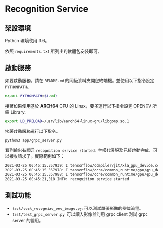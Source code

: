 # Recognition Service

## 架設環境

Python 環境使用 3.6。

依照 `requirements.txt` 所列出的軟體包安裝即可。

## 啟動服務

如要啟動服務，請在 `README.md` 的同級資料夾開啟終端機。並使用以下指令設定 `PYTHONPATH`。

```bash
export PYTHONPATH=$(pwd)
```

接著如果使用基於 **ARCH64** CPU 的 Linux，要多運行以下指令設定 OPENCV 所需 Library。

```bash
export LD_PRELOAD=/usr/lib/aarch64-linux-gnu/libgomp.so.1
```

接著啟動服務運行以下指令。

```bash
python3 app/grpc_server.py
```

看到輸出有顯示 `recognition service started.` 字樣代表服務已經啟動完成，可以接收請求了。實際範例如下：

```bash
2021-03-25 00:45:15.557939: I tensorflow/compiler/jit/xla_gpu_device.cc:99] Not creating XLA devices, tf_xla_enable_xla_devices not set
2021-03-25 00:45:15.557978: I tensorflow/core/common_runtime/gpu/gpu_device.cc:1261] Device interconnect StreamExecutor with strength 1 edge...
2021-03-25 00:45:15.557988: I tensorflow/core/common_runtime/gpu/gpu_device.cc:1267]      
2021-03-25 00:45:21,018 INFO: recognition service started.
```

## 測試功能

- `test/test_recognize_one_image.py`: 可以測試單張影像的辨識流程。
- `test/test_grpc_server.py`: 可以讀入影像並利用 grpc client 測試 grpc server 的調用。
